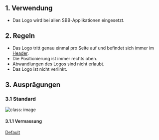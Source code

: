 ## 1. Verwendung
* Das Logo wird bei allen SBB-Applikationen eingesetzt.

## 2. Regeln
* Das Logo tritt genau einmal pro Seite auf und befindet sich immer im [Header](https://digital.sbb.ch/de/webapps/modules/header).
* Die Positionierung ist immer rechts oben.
* Abwandlungen des Logos sind nicht erlaubt.
* Das Logo ist nicht verlinkt.

## 3. Ausprägungen
### 3.1 Standard
![](https://raw.githubusercontent.com/sbb-design-systems/sbb-design-system/master/webapp/basics/brand/images/logo_default.png 'class: image')

#### 3.1.1 Vermassung
[Default](https://sbb.invisionapp.com/d/main#/console/17140415/355318787/inspect)